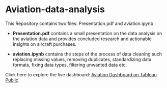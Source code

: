 # Aviation-data-analysis

This Repository contains two files: Presentation.pdf and aviation.ipynb

- **Presentation.pdf** contains a small presentation on the data analysis on the aviation data and provides concluded research  and actionable insights on aircraft purchases.

- **aviation.ipynb** contains the steps of the process of data cleaning such replacing missing values, removing duplicates, standardizing data formats, fixing data types, filtering unwanted data etc.

Click here to explore the live dashboard:
[Aviation Dashboard on Tableau Public](https://public.tableau.com/app/profile/daniel.kyalo/viz/AviationTableauVisualization/Dashboard1)